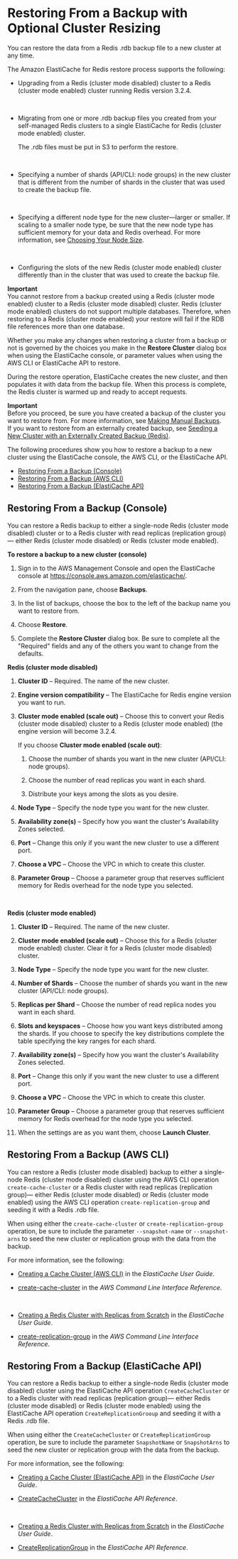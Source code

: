# Restoring From a Backup with Optional Cluster Resizing<a name="backups-restoring"></a>

You can restore the data from a Redis \.rdb backup file to a new cluster at any time\.

The Amazon ElastiCache for Redis restore process supports the following:

+ Upgrading from a Redis \(cluster mode disabled\) cluster to a Redis \(cluster mode enabled\) cluster running Redis version 3\.2\.4\.

   

+ Migrating from one or more \.rdb backup files you created from your self\-managed Redis clusters to a single ElastiCache for Redis \(cluster mode enabled\) cluster\.

  The \.rdb files must be put in S3 to perform the restore\.

   

+ Specifying a number of shards \(API/CLI: node groups\) in the new cluster that is different from the number of shards in the cluster that was used to create the backup file\.

   

+ Specifying a different node type for the new cluster—larger or smaller\. If scaling to a smaller node type, be sure that the new node type has sufficient memory for your data and Redis overhead\. For more information, see [Choosing Your Node Size](CacheNodes.SelectSize.md)\.

   

+ Configuring the slots of the new Redis \(cluster mode enabled\) cluster differently than in the cluster that was used to create the backup file\.

**Important**  
You cannot restore from a backup created using a Redis \(cluster mode enabled\) cluster to a Redis \(cluster mode disabled\) cluster\.
Redis \(cluster mode enabled\) clusters do not support multiple databases\. Therefore, when restoring to a Redis \(cluster mode enabled\) your restore will fail if the RDB file references more than one database\.

Whether you make any changes when restoring a cluster from a backup or not is governed by the choices you make in the **Restore Cluster** dialog box when using the ElastiCache console, or parameter values when using the AWS CLI or ElastiCache API to restore\.

During the restore operation, ElastiCache creates the new cluster, and then populates it with data from the backup file\. When this process is complete, the Redis cluster is warmed up and ready to accept requests\.

**Important**  
Before you proceed, be sure you have created a backup of the cluster you want to restore from\. For more information, see [Making Manual Backups](backups-manual.md)\.   
If you want to restore from an externally created backup, see [Seeding a New Cluster with an Externally Created Backup \(Redis\)](backups-seeding-redis.md)\.

The following procedures show you how to restore a backup to a new cluster using the ElastiCache console, the AWS CLI, or the ElastiCache API\.


+ [Restoring From a Backup \(Console\)](#backups-restoring-CON)
+ [Restoring From a Backup \(AWS CLI\)](#backups-restoring-CLI)
+ [Restoring From a Backup \(ElastiCache API\)](#backups-restoring-API)

## Restoring From a Backup \(Console\)<a name="backups-restoring-CON"></a>

You can restore a Redis backup to either a single\-node Redis \(cluster mode disabled\) cluster or to a Redis cluster with read replicas \(replication group\)— either Redis \(cluster mode disabled\) or Redis \(cluster mode enabled\)\.

**To restore a backup to a new cluster \(console\)**

1. Sign in to the AWS Management Console and open the ElastiCache console at [ https://console\.aws\.amazon\.com/elasticache/](https://console.aws.amazon.com/elasticache/)\.

1. From the navigation pane, choose **Backups**\.

1. In the list of backups, choose the box to the left of the backup name you want to restore from\.

1. Choose **Restore**\.

1. Complete the **Restore Cluster** dialog box\. Be sure to complete all the "Required" fields and any of the others you want to change from the defaults\.

**Redis \(cluster mode disabled\)**

   1. **Cluster ID** – Required\. The name of the new cluster\.

   1. **Engine version compatibility** – The ElastiCache for Redis engine version you want to run\.

   1. **Cluster mode enabled \(scale out\)** – Choose this to convert your Redis \(cluster mode disabled\) cluster to a Redis \(cluster mode enabled\) \(the engine version will become 3\.2\.4\.

      If you choose **Cluster mode enabled \(scale out\)**:

      1. Choose the number of shards you want in the new cluster \(API/CLI: node groups\)\.

      1. Choose the number of read replicas you want in each shard\.

      1. Distribute your keys among the slots as you desire\.

   1. **Node Type** – Specify the node type you want for the new cluster\.

   1. **Availability zone\(s\)** – Specify how you want the cluster's Availability Zones selected\.

   1. **Port** – Change this only if you want the new cluster to use a different port\.

   1. **Choose a VPC** – Choose the VPC in which to create this cluster\.

   1. **Parameter Group** – Choose a parameter group that reserves sufficient memory for Redis overhead for the node type you selected\.

    

**Redis \(cluster mode enabled\)**

   1. **Cluster ID** – Required\. The name of the new cluster\.

   1. **Cluster mode enabled \(scale out\)** – Choose this for a Redis \(cluster mode enabled\) cluster\. Clear it for a Redis \(cluster mode disabled\) cluster\.

   1. **Node Type** – Specify the node type you want for the new cluster\.

   1. **Number of Shards** – Choose the number of shards you want in the new cluster \(API/CLI: node groups\)\.

   1. **Replicas per Shard** – Choose the number of read replica nodes you want in each shard\.

   1. **Slots and keyspaces** – Choose how you want keys distributed among the shards\. If you choose to specify the key distributions complete the table specifying the key ranges for each shard\.

   1. **Availability zone\(s\)** – Specify how you want the cluster's Availability Zones selected\.

   1. **Port** – Change this only if you want the new cluster to use a different port\.

   1. **Choose a VPC** – Choose the VPC in which to create this cluster\.

   1. **Parameter Group** – Choose a parameter group that reserves sufficient memory for Redis overhead for the node type you selected\.

1. When the settings are as you want them, choose **Launch Cluster**\.

## Restoring From a Backup \(AWS CLI\)<a name="backups-restoring-CLI"></a>

You can restore a Redis \(cluster mode disabled\) backup to either a single\-node Redis \(cluster mode disabled\) cluster using the AWS CLI operation `create-cache-cluster` or a Redis cluster with read replicas \(replication group\)— either Redis \(cluster mode disabled\) or Redis \(cluster mode enabled\) using the AWS CLI operation `create-replication-group` and seeding it with a Redis \.rdb file\.

When using either the `create-cache-cluster` or `create-replication-group` operation, be sure to include the parameter `--snapshot-name` or `--snapshot-arns` to seed the new cluster or replication group with the data from the backup\.

For more information, see the following:

+ [Creating a Cache Cluster \(AWS CLI\)](Clusters.Create.CLI.md) in the *ElastiCache User Guide*\.

+ [create\-cache\-cluster](http://docs.aws.amazon.com/cli/latest/reference/elasticache/create-cache-cluster.html) in the *AWS Command Line Interface Reference*\.

   

+ [Creating a Redis Cluster with Replicas from Scratch](Replication.CreatingReplGroup.NoExistingCluster.md) in the *ElastiCache User Guide*\.

+ [create\-replication\-group](http://docs.aws.amazon.com/cli/latest/reference/elasticache/create-replication-group.html) in the *AWS Command Line Interface Reference*\.

## Restoring From a Backup \(ElastiCache API\)<a name="backups-restoring-API"></a>

You can restore a Redis backup to either a single\-node Redis \(cluster mode disabled\) cluster using the ElastiCache API operation `CreateCacheCluster` or to a Redis cluster with read replicas \(replication group\)— either Redis \(cluster mode disabled\) or Redis \(cluster mode enabled\) using the ElastiCache API operation `CreateReplicationGrooup` and seeding it with a Redis \.rdb file\.

When using either the `CreateCacheCluster` or `CreateReplicationGroup` operation, be sure to include the parameter `SnapshotName` or `SnapshotArns` to seed the new cluster or replication group with the data from the backup\.

For more information, see the following:

+ [Creating a Cache Cluster \(ElastiCache API\)](Clusters.Create.API.md) in the *ElastiCache User Guide*\.

+ [CreateCacheCluster](http://docs.aws.amazon.com/AmazonElastiCache/latest/APIReference/API_CreateCacheCluster.html) in the *ElastiCache API Reference*\.

   

+ [Creating a Redis Cluster with Replicas from Scratch](Replication.CreatingReplGroup.NoExistingCluster.md) in the *ElastiCache User Guide*\.

+ [CreateReplicationGroup](http://docs.aws.amazon.com/AmazonElastiCache/latest/APIReference/API_CreateReplicationGroup.html) in the *ElastiCache API Reference*\.

 